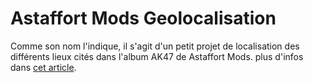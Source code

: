 # Astaffort Mods Geolocalisation

Comme son nom l'indique, il s'agit d'un petit projet de localisation des différents lieux cités dans l'album AK47 de Astaffort Mods. plus d'infos dans [cet article](index.md).
